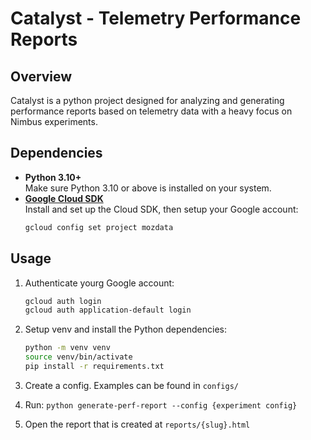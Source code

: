 # Catalyst - Telemetry Performance Reports

## Overview

Catalyst is a python project designed for analyzing and generating performance reports based on telemetry data with a heavy focus on Nimbus experiments.

## Dependencies

- **Python 3.10+**  
  Make sure Python 3.10 or above is installed on your system.
- [**Google Cloud SDK**](https://cloud.google.com/sdk/docs/install)  
  Install and set up the Cloud SDK, then setup your Google account:
  ```bash
  gcloud config set project mozdata
  ```

## Usage

1.  Authenticate yourg Google account:
    ```bash
    gcloud auth login
    gcloud auth application-default login
    ```

2.  Setup venv and install the Python dependencies:
    ```bash
    python -m venv venv
    source venv/bin/activate
    pip install -r requirements.txt
    ```

3. Create a config.  Examples can be found in `configs/`

4. Run:
   ```python generate-perf-report --config {experiment config}```

5. Open the report that is created at `reports/{slug}.html`
